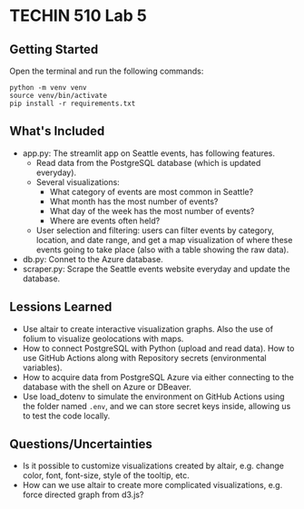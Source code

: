 # TECHIN 510 Lab 5

## Getting Started
Open the terminal and run the following commands:

```
python -m venv venv
source venv/bin/activate
pip install -r requirements.txt
```

## What's Included
- app.py: The streamlit app on Seattle events, has following features.
    - Read data from the PostgreSQL database (which is updated everyday).
    - Several visualizations:
        - What category of events are most common in Seattle?
        - What month has the most number of events?
        - What day of the week has the most number of events?
        - Where are events often held?
    - User selection and filtering: users can filter events by category, location, and date range, and get a map visualization of where these events going to take place (also with a table showing the raw data).
- db.py: Connet to the Azure database.
- scraper.py: Scrape the Seattle events website everyday and update the database.

## Lessions Learned
- Use altair to create interactive visualization graphs. Also the use of folium to visualize geolocations with maps.
- How to connect PostgreSQL with Python (upload and read data). How to use GitHub Actions along with Repository secrets (environmental variables).
- How to acquire data from PostgreSQL Azure via either connecting to the database with the shell on Azure or DBeaver.
- Use load_dotenv to simulate the environment on GitHub Actions using the folder named `.env`, and we can store secret keys inside, allowing us to test the code locally.

## Questions/Uncertainties
- Is it possible to customize visualizations created by altair, e.g. change color, font, font-size, style of the tooltip, etc.
- How can we use altair to create more complicated visualizations, e.g. force directed graph from d3.js?